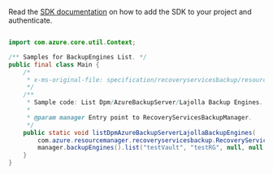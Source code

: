 Read the [SDK documentation](https://github.com/Azure/azure-sdk-for-java/blob/azure-resourcemanager-recoveryservicesbackup_1.0.0-beta.2/sdk/recoveryservicesbackup/azure-resourcemanager-recoveryservicesbackup/README.md) on how to add the SDK to your project and authenticate.

```java

import com.azure.core.util.Context;

/** Samples for BackupEngines List. */
public final class Main {
    /*
     * x-ms-original-file: specification/recoveryservicesbackup/resource-manager/Microsoft.RecoveryServices/stable/2021-07-01/examples/Dpm/BackupEngines_List.json
     */
    /**
     * Sample code: List Dpm/AzureBackupServer/Lajolla Backup Engines.
     *
     * @param manager Entry point to RecoveryServicesBackupManager.
     */
    public static void listDpmAzureBackupServerLajollaBackupEngines(
        com.azure.resourcemanager.recoveryservicesbackup.RecoveryServicesBackupManager manager) {
        manager.backupEngines().list("testVault", "testRG", null, null, Context.NONE);
    }
}
```

